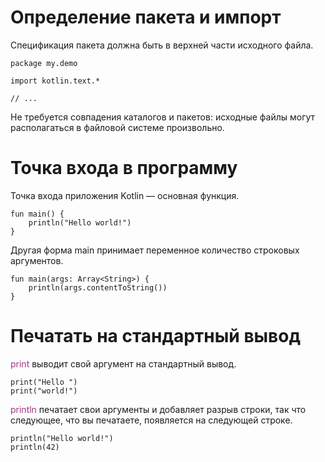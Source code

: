<h1><strong>Определение пакета и импорт</strong></h1>

<p>Спецификация пакета должна быть в верхней части исходного файла.</p>

<pre>
<code class="language-kotlin">package my.demo

import kotlin.text.*

// ...</code></pre>

<p>Не требуется совпадения каталогов и пакетов: исходные файлы могут располагаться в файловой системе произвольно.</p>

<h1>Точка входа в программу</h1>

<p>Точка входа приложения Kotlin &mdash; основная функция.</p>

<pre>
<code class="language-kotlin">fun main() {
    println("Hello world!")
}</code></pre>

<p>Другая форма main принимает переменное количество строковых аргументов.</p>

<pre>
<code>fun main(args: Array&lt;String&gt;) {
    println(args.contentToString())
}</code></pre>

<h1>Печатать на стандартный вывод</h1>

<p><span style="color:#a03881">print</span> выводит свой аргумент на стандартный вывод.</p>

<pre>
<code>print("Hello ")
print("world!")</code></pre>

<p><span style="color:#a03881">println</span> печатает свои аргументы и добавляет разрыв строки, так что следующее, что вы печатаете, появляется на следующей строке.</p>

<pre>
<code>println("Hello world!")
println(42)</code></pre>

